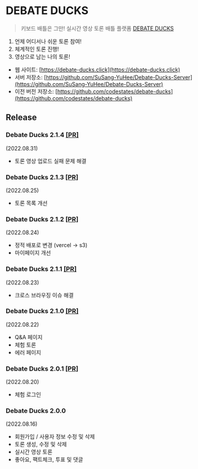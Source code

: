 # DEBATE DUCKS

> 키보드 배틀은 그만! 실시간 영상 토론 배틀 플랫폼 [DEBATE DUCKS](https://debate-ducks.click)

1. 언제 어디서나 쉬운 토론 참여!
2. 체계적인 토론 진행!
3. 영상으로 남는 나의 토론!

- 웹 사이트: [https://debate-ducks.click](https://debate-ducks.click)
- 서버 저장소: [https://github.com/SuSang-YuHee/Debate-Ducks-Server](https://github.com/SuSang-YuHee/Debate-Ducks-Server)
- 이전 버전 저장소: [https://github.com/codestates/debate-ducks](https://github.com/codestates/debate-ducks)

## Release

### Debate Ducks 2.1.4 [[PR]](https://github.com/SuSang-YuHee/Debate-Ducks-Client/pull/143)
(2022.08.31)
- 토론 영상 업로드 실패 문제 해결

### Debate Ducks 2.1.3 [[PR]](https://github.com/SuSang-YuHee/Debate-Ducks-Client/pull/138)
(2022.08.25)
- 토론 목록 개선

### Debate Ducks 2.1.2 [[PR]](https://github.com/SuSang-YuHee/Debate-Ducks-Client/pull/134)
(2022.08.24) 
- 정적 배포로 변경 (vercel -> s3)
- 마이페이지 개선

### Debate Ducks 2.1.1 [[PR]](https://github.com/SuSang-YuHee/Debate-Ducks-Client/pull/131)
(2022.08.23) 
- 크로스 브라우징 이슈 해결

### Debate Ducks 2.1.0 [[PR]](https://github.com/SuSang-YuHee/Debate-Ducks-Client/pull/123)
(2022.08.22) 
- Q&A 페이지
- 체험 토론
- 에러 페이지

### Debate Ducks 2.0.1 [[PR]](https://github.com/SuSang-YuHee/Debate-Ducks-Client/pull/114)
(2022.08.20)
- 체험 로그인

### Debate Ducks 2.0.0
(2022.08.16)
- 회원가입 / 사용자 정보 수정 및 삭제
- 토론 생성, 수정 및 삭제
- 실시간 영상 토론
- 좋아요, 팩트체크, 투표 및 댓글
